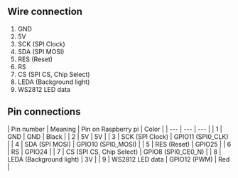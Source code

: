 ## Wire connection
1. GND
2. 5V
3. SCK (SPI Clock)
4. SDA (SPI MOSI)
5. RES (Reset)
6. RS
7. CS (SPI CS, Chip Select)
8. LEDA (Background light)
9. WS2812 LED data

## Pin connections
| Pin number | Meaning | Pin on Raspberry pi | Color |
| --- | --- | --- |
| 1 | GND | GND | Black |
| 2 | 5V | 5V |
| 3 | SCK (SPI Clock) | GPIO11 (SPI0_CLK) |
| 4 | SDA (SPI MOSI) | GPIO10 (SPI0_MOSI) |
| 5 | RES (Reset) | GPIO25 |
| 6 | RS | GPIO24 |
| 7 | CS (SPI CS, Chip Select) | GPIO8 (SPI0_CE0_N) |
| 8 | LEDA (Background light) | 3V |
| 9 | WS2812 LED data | GPIO12 (PWM) | Red |
